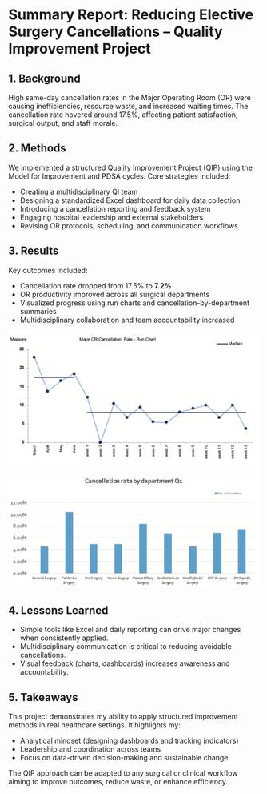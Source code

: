 # Summary Report: Reducing Elective Surgery Cancellations – Quality Improvement Project

## 1. Background

High same-day cancellation rates in the Major Operating Room (OR) were causing inefficiencies, resource waste, and increased waiting times. The cancellation rate hovered around 17.5%, affecting patient satisfaction, surgical output, and staff morale.

## 2. Methods

We implemented a structured Quality Improvement Project (QIP) using the Model for Improvement and PDSA cycles. Core strategies included:

- Creating a multidisciplinary QI team
- Designing a standardized Excel dashboard for daily data collection
- Introducing a cancellation reporting and feedback system
- Engaging hospital leadership and external stakeholders
- Revising OR protocols, scheduling, and communication workflows

## 3. Results

Key outcomes included:

- Cancellation rate dropped from 17.5% to **7.2%**
- OR productivity improved across all surgical departments
- Visualized progress using run charts and cancellation-by-department summaries
- Multidisciplinary collaboration and team accountability increased

![Run Chart of Cancellation Rate](./run_chart_cancellation_rate.png)
![cancellations_by_department](./cancellations_by_department.png) 

## 4. Lessons Learned

- Simple tools like Excel and daily reporting can drive major changes when consistently applied.
- Multidisciplinary communication is critical to reducing avoidable cancellations.
- Visual feedback (charts, dashboards) increases awareness and accountability.

## 5. Takeaways

This project demonstrates my ability to apply structured improvement methods in real healthcare settings. It highlights my:

- Analytical mindset (designing dashboards and tracking indicators)
- Leadership and coordination across teams
- Focus on data-driven decision-making and sustainable change

The QIP approach can be adapted to any surgical or clinical workflow aiming to improve outcomes, reduce waste, or enhance efficiency.
